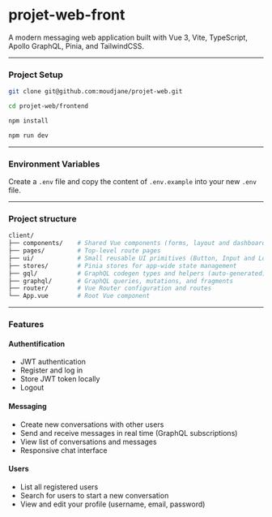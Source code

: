 # projet-web-front

A modern messaging web application built with Vue 3, Vite, TypeScript, Apollo GraphQL, Pinia, and TailwindCSS.

---

### Project Setup

```sh
git clone git@github.com:moudjane/projet-web.git
```

```sh
cd projet-web/frontend
```

```sh
npm install
```

```sh
npm run dev
```

---

### Environment Variables

Create a `.env` file and copy the content of `.env.example` into your new `.env` file.  

---

### Project structure

```sh
client/
├── components/    # Shared Vue components (forms, layout and dashboard.)
├── pages/         # Top-level route pages
├── ui/            # Small reusable UI primitives (Button, Input and Logo)
├── stores/        # Pinia stores for app-wide state management
├── gql/           # GraphQL codegen types and helpers (auto-generated)
├── graphql/       # GraphQL queries, mutations, and fragments
├── router/        # Vue Router configuration and routes
└── App.vue        # Root Vue component
```

---

### Features

#### Authentification
- JWT authentication
- Register and log in
- Store JWT token locally
- Logout

#### Messaging
- Create new conversations with other users
- Send and receive messages in real time (GraphQL subscriptions)
- View list of conversations and messages
- Responsive chat interface

#### Users
- List all registered users
- Search for users to start a new conversation
- View and edit your profile (username, email, password)